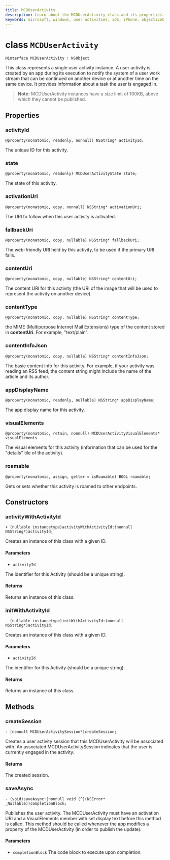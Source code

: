 ```yaml
---
title: MCDUserActivity
description: Learn about the MCDUserActivity class and its properties. This class represents a single user activity instance.
keywords: microsoft, windows, user activities, iOS, iPhone, objectiveC, connected devices, Project Rome 
---
```


# class `MCDUserActivity`

```
@interface MCDUserActivity : NSObject
```

This class represents a single user activity instance. A user activity is created by an app during its execution to notify the system of a user work stream that can be continued on another device or at another time on the same device. It provides information about a task the user is engaged in.

>**Note:** MCDUserActivity instances have a size limit of 100KB, above which they cannot be published.

## Properties

### activityId
`@property(nonatomic, readonly, nonnull) NSString* activityId;`

The unique ID for this activity.

### state
`@property(nonatomic, readonly) MCDUserActivityState state;`

The state of this activity.

### activationUri
`@property(nonatomic, copy, nonnull) NSString* activationUri;`

The URI to follow when this user activity is activated.

### fallbackUri
`@property(nonatomic, copy, nullable) NSString* fallbackUri;`

The web-friendly URI held by this activity, to be used if the primary URI fails.

### contentUri
`@property(nonatomic, copy, nullable) NSString* contentUri;`

The content URI for this activity (the URI of the image that will be used to represent the activity on another device).

### contentType
`@property(nonatomic, copy, nullable) NSString* contentType;`

the MIME (Multipurpose Internet Mail Extensions) type of the content stored in **contentUri**. For example, "text/plain".

### contentInfoJson
`@property(nonatomic, copy, nullable) NSString* contentInfoJson;`

The basic content info for this activity. For example, if your activity was reading an RSS feed, the content string might include the name of the article and its author.

### appDisplayName
`@property(nonatomic, readonly, nullable) NSString* appDisplayName;`

The app display name for this activity.

### visualElements
`@property(nonatomic, retain, nonnull) MCDUserActivityVisualElements* visualElements`

The visual elements for this activity (information that can be used for the "details" tile of the activity).

### roamable
`@property(nonatomic, assign, getter = isRoamable) BOOL roamable;`

Gets or sets whether this activity is roamed to other endpoints.

## Constructors

### activityWithActivityId
`+ (nullable instancetype)activityWithActivityId:(nonnull NSString*)activityId;`

Creates an instance of this class with a given ID.

#### Parameters
* `activityId` 

The identifier for this Activity (should be a unique string).

#### Returns
Returns an instance of this class.

### initWithActivityId
`- (nullable instancetype)initWithActivityId:(nonnull NSString*)activityId;`

Creates an instance of this class with a given ID.

#### Parameters
* `activityId`

The identifier for this Activity (should be a unique string).

#### Returns
Returns an instance of this class.

## Methods

### createSession
`- (nonnull MCDUserActivitySession*)createSession;`

Creates a user activity session that this MCDUserActivity will be associated with. An associated MCDUserActivitySession indicates that the user is currently engaged in the activity.

#### Returns
The created session.

### saveAsync
`- (void)saveAsync:(nonnull void (^)(NSError* _Nullable))completionBlock;`

Publishes the user activity. The MCDUserActivity must have an activation URI and a VisualElements member with set display text before this method is called. This method should be called whenever the app modifies a property of the MCDUserActivity (in order to publish the update).

#### Parameters
* `completionBlock` The code block to execute upon completion.
